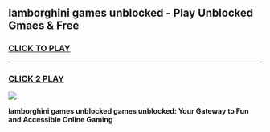 
## lamborghini games unblocked - Play Unblocked Gmaes & Free
<h3>
<a href="https://news.freeplayer.one?title=lamborghini_games_unblocked&ref=23F">CLICK TO PLAY</a></h3>
<hr>

<h3>
<a href="https://news.freeplayer.one?title=lamborghini_games_unblocked&ref=23F">CLICK 2 PLAY</a>
  
</h3>

<a href="https://news.freeplayer.one?title=lamborghini_games_unblocked&ref=23F/"><img src="https://clearcache.store/games.png"></a>


**lamborghini games unblocked games unblocked: Your Gateway to Fun and Accessible Online Gaming**
